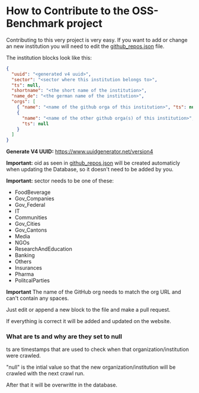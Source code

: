 # How to Contribute to the OSS-Benchmark project

Contributing to this very project is very easy. If you want to add or change an new institution you will need to edit the [github_repos.json](/github_repos.json) file.

The institution blocks look like this:

```json
{
  "uuid": "<generated v4 uuid>",
  "sector": "<sector where this institution belongs to>",
  "ts": null,
  "shortname": "<the short name of the institution>",
  "name_de": "<the german name of the institution>",
  "orgs": [
    { "name": "<name of the github orga of this institution>", "ts": null },
    {
      "name": "<name of the other github orga(s) of this institution>",
      "ts": null
    }
  ]
}
```

**Generate V4 UUID:** https://www.uuidgenerator.net/version4

**Important:** oid as seen in [github_repos.json](/github_repos.json) will be created automaticly when updating the Database, so it doesn't need to be added by you.

**Important:**
sector needs to be one of these:
- FoodBeverage
- Gov_Companies
- Gov_Federal
- IT
- Communities
- Gov_Cities
- Gov_Cantons
- Media
- NGOs
- ResearchAndEducation
- Banking
- Others
- Insurances
- Pharma
- PolitcalParties

**Important** The name of the GitHub org needs to match the org URL and can't contain any spaces.

Just edit or append a new block to the file and make a pull request.

If everything is correct it will be added and updated on the website.

### What are ts and why are they set to null

ts are timestamps that are used to check when that organization/institution were crawled.

"null" is the intial value so that the new organization/institution will be crawled with the next crawl run.

After that it will be overwritte in the database.